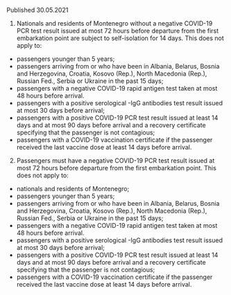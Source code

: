 Published 30.05.2021
1. Nationals and residents of Montenegro without a negative COVID-19 PCR test result issued at most 72 hours before departure from the first embarkation point are subject to self-isolation for 14 days.
This does not apply to:
- passengers younger than 5 years;
- passengers arriving from or who have been in Albania, Belarus, Bosnia and Herzegovina, Croatia, Kosovo (Rep.), North Macedonia (Rep.), Russian Fed., Serbia or Ukraine in the past 15 days;
- passengers with a negative COVID-19 rapid antigen test taken at most 48 hours before arrival.
- passengers with a positive serological -IgG antibodies test result issued at most 30 days before arrival;
- passengers with a positive COVID-19 PCR test result issued at least 14 days and at most 90 days before arrival and a recovery certificate specifying that the passenger is not contagious;
- passengers with a COVID-19 vaccination certificate if the passenger received the last vaccine dose at least 14 days before arrival.
2. Passengers must have a negative COVID-19 PCR test result issued at most 72 hours before departure from the first embarkation point.
This does not apply to:
- nationals and residents of Montenegro;
- passengers younger than 5 years;
- passengers arriving from or who have been in Albania, Belarus, Bosnia and Herzegovina, Croatia, Kosovo (Rep.), North Macedonia (Rep.), Russian Fed., Serbia or Ukraine in the past 15 days;
- passengers with a negative COVID-19 rapid antigen test taken at most 48 hours before arrival.
- passengers with a positive serological -IgG antibodies test result issued at most 30 days before arrival;
- passengers with a positive COVID-19 PCR test result issued at least 14 days and at most 90 days before arrival and a recovery certificate specifying that the passenger is not contagious;
- passengers with a COVID-19 vaccination certificate if the passenger received the last vaccine dose at least 14 days before arrival.

